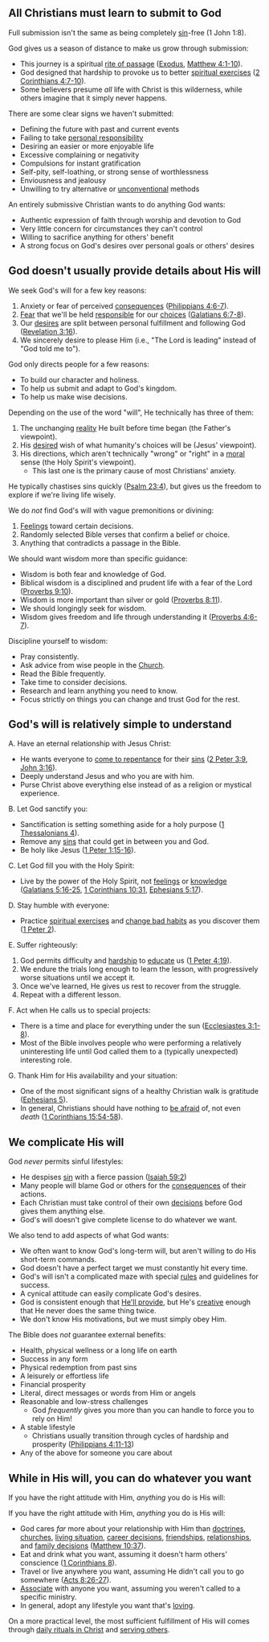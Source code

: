 ## All Christians must learn to submit to God

Full submission isn't the same as being completely [sin](/sins/)-free (1 John 1:8).

God gives us a season of distance to make us grow through submission:

- This journey is a spiritual [rite of passage](https://gainedin.site/maturity/) ([Exodus](https://biblehub.com/bsb/exodus/1.htm), [Matthew 4:1-10](https://biblehub.com/bsb/matthew/4.htm)).
- God designed that hardship to provoke us to better [spiritual exercises](/exercises/) ([2 Corinthians 4:7-10](https://biblehub.com/bsb/2_corinthians/4.htm)).
- Some believers presume *all* life with Christ is this wilderness, while others imagine that it simply never happens.

There are some clear signs we haven't submitted:

- Defining the future with past and current events
- Failing to take [personal responsibility](https://gainedin.site/meaning/)
- Desiring an easier or more enjoyable life
- Excessive complaining or negativity
- Compulsions for instant gratification
- Self-pity, self-loathing, or strong sense of worthlessness
- Enviousness and jealousy
- Unwilling to try alternative or [unconventional](https://gainedin.site/habits/) methods

An entirely submissive Christian wants to do anything God wants:

- Authentic expression of faith through worship and devotion to God
- Very little concern for circumstances they can't control
- Willing to sacrifice anything for others' benefit
- A strong focus on God's desires over personal goals or others' desires

## God doesn't usually provide details about His will

We seek God's will for a few key reasons:

1. Anxiety or fear of perceived [consequences](https://gainedin.site/results/) ([Philippians 4:6-7](https://biblehub.com/bsb/philippians/4.htm)).
2. [Fear](https://gainedin.site/fear/) that we'll be held [responsible](https://gainedin.site/meaning/) for our [choices](https://gainedin.site/decisions/) ([Galatians 6:7-8](https://biblehub.com/bsb/galatians/6.htm)).
3. Our [desires](https://gainedin.site/purpose/) are split between personal fulfillment and following God ([Revelation 3:16](https://biblehub.com/revelation/3-16.htm)).
4. We sincerely desire to please Him (i.e., "The Lord is leading" instead of "God told me to").

God only directs people for a few reasons:

- To build our character and holiness.
- To help us submit and adapt to God's kingdom.
- To help us make wise decisions.

Depending on the use of the word "will", He technically has three of them:

1. The unchanging [reality](https://gainedin.site/reality/) He built before time began (the Father's viewpoint).
2. His [desired](https://gainedin.site/purpose/) wish of what humanity's choices will be (Jesus' viewpoint).
3. His directions, which aren't technically "wrong" or "right" in a [moral](http://gainedin.site/morality/) sense (the Holy Spirit's viewpoint).
   - This last one is the primary cause of most Christians' anxiety.

He typically chastises sins quickly ([Psalm 23:4](https://biblehub.com/psalms/23-4.htm)), but gives us the freedom to explore if we're living life wisely.

We do *not* find God's will with vague premonitions or divining:

1. [Feelings](mind-feelings.md) toward certain decisions.
2. Randomly selected Bible verses that confirm a belief or choice.
3. Anything that contradicts a passage in the Bible.

We should want wisdom more than specific guidance:

- Wisdom is both fear and knowledge of God.
- Biblical wisdom is a disciplined and prudent life with a fear of the Lord ([Proverbs 9:10](https://biblehub.com/proverbs/9-10.htm)).
- Wisdom is more important than silver or gold ([Proverbs 8:11](https://biblehub.com/proverbs/8-11.htm)).
- We should longingly seek for wisdom.
- Wisdom gives freedom and life through understanding it ([Proverbs 4:6-7](https://biblehub.com/bsb/proverbs/4.htm)).

Discipline yourself to wisdom:

- Pray consistently.
- Ask advice from wise people in the [Church](/church/).
- Read the Bible frequently.
- Take time to consider decisions.
- Research and learn anything you need to know.
- Focus strictly on things you can change and trust God for the rest.

## God's will is relatively simple to understand

A. Have an eternal relationship with Jesus Christ:

- He wants everyone to [come to repentance](/gospel/) for their [sins](/sins/) ([2 Peter 3:9](https://biblehub.com/2_peter/3-9.htm), [John 3:16](https://biblehub.com/john/3-16.htm)).
- Deeply understand Jesus and who you are with him.
- Purse Christ above everything else instead of as a religion or mystical experience.

B. Let God sanctify you:

- Sanctification is setting something aside for a holy purpose ([1 Thessalonians 4](https://biblehub.com/bsb/1_thessalonians/4.htm)).
- Remove any [sins](/sins/) that could get in between you and God.
- Be holy like Jesus ([1 Peter 1:15-16](https://biblehub.com/bsb/1_peter/1.htm)).

C. Let God fill you with the Holy Spirit:

- Live by the power of the Holy Spirit, not [feelings](mind-feelings.md) or [knowledge](understanding.md) ([Galatians 5:16-25](https://biblehub.com/bsb/galatians/5.htm), [1 Corinthians 10:31](https://biblehub.com/1_corinthians/10-31.htm), [Ephesians 5:17](https://biblehub.com/ephesians/5-17.htm)).

D. Stay humble with everyone:

- Practice [spiritual exercises](/exercises/) and [change bad habits](https://adequate.life/) as you discover them ([1 Peter 2](https://biblehub.com/bsb/1_peter/2.htm)).

E. Suffer righteously:

1. God permits difficulty and [hardship](https://adequate.life/hardship/) to [educate](https://gainedin.site/pedagogy/) us ([1 Peter 4:19](https://biblehub.com/1_peter/4-19.htm)).
2. We endure the trials long enough to learn the lesson, with progressively worse situations until we accept it.
3. Once we've learned, He gives us rest to recover from the struggle.
4. Repeat with a different lesson.

F. Act when He calls us to special projects:

- There is a time and place for everything under the sun ([Ecclesiastes 3:1-8](https://biblehub.com/bsb/ecclesiastes/3.htm)).
- Most of the Bible involves people who were performing a relatively uninteresting life until God called them to a (typically unexpected) interesting role.

G. Thank Him for His availability and your situation:

- One of the most significant signs of a healthy Christian walk is gratitude ([Ephesians 5](https://biblehub.com/bsb/ephesians/5.htm)).
- In general, Christians should have nothing to [be afraid](https://gainedin.site/fear/) of, not even *death* ([1 Corinthians 15:54-58](https://biblehub.com/bsb/1_corinthians/15.htm)).

## We complicate His will

God *never* permits sinful lifestyles:

- He despises [sin](/sins/) with a fierce passion ([Isaiah 59:2](https://biblehub.com/isaiah/59-2.htm))
- Many people will blame God or others for the [consequences](https://gainedin.site/results/) of their actions.
- Each Christian must take control of their own [decisions](https://gainedin.site/decisions/) before God gives them anything else.
- God's will doesn't give complete license to do whatever we want.

We also tend to add aspects of what God wants:

- We often want to know God's long-term will, but aren't willing to do His short-term commands.
- God doesn't have a perfect target we must constantly hit every time.
- God's will isn't a complicated maze with special [rules](https://gainedin.site/rules/) and guidelines for success.
- A cynical attitude can easily complicate God's desires.
- God is consistent enough that [He'll provide](/god-actions/), but He's [creative](https://gainedin.site/creativity/) enough that He never does the same thing twice.
- We don't know His motivations, but we must simply obey Him.

The Bible does *not* guarantee external benefits:

- Health, physical wellness or a long life on earth
- Success in any form
- Physical redemption from past sins
- A leisurely or effortless life
- Financial prosperity
- Literal, direct messages or words from Him or angels
- Reasonable and low-stress challenges
  - God *frequently* gives you more than you can handle to force you to rely on Him!
- A stable lifestyle
  - Christians usually transition through cycles of hardship and prosperity ([Philippians 4:11-13](https://biblehub.com/bsb/philippians/4.htm))
- Any of the above for someone you care about

## While in His will, you can do whatever you want

If you have the right attitude with Him, *anything* you do is His will:

If you have the right attitude with Him, *anything* you do is His will:

- God cares *far* more about your relationship with Him than [doctrines](https://theologos.site/theology/), [churches](https://theologos.site/church/), [living situation](https://notageni.us/homes/), [career decisions](https://adequate.life/jobs-1/), [friendships](https://adequate.life/people-4/), [relationships](https://adequate.life/relationships/), and [family decisions](https://adequate.life/parenting-1/) ([Matthew 10:37](https://biblehub.com/matthew/10-37.htm)).
- Eat and drink what you want, assuming it doesn't harm others' conscience ([1 Corinthians 8](https://biblehub.com/bsb/1_corinthians/8.htm)).
- Travel or live anywhere you want, assuming He didn't call you to go somewhere ([Acts 8:26-27](https://biblehub.com/bsb/acts/8.htm)).
- [Associate](https://gainedin.site/friendship/) with anyone you want, assuming you weren't called to a specific ministry.
- In general, adopt any lifestyle you want that's [loving](https://gainedin.site/love/).

On a more practical level, the most sufficient fulfillment of His will comes through [daily rituals in Christ](/exercises/) and [serving others](/serve/).
